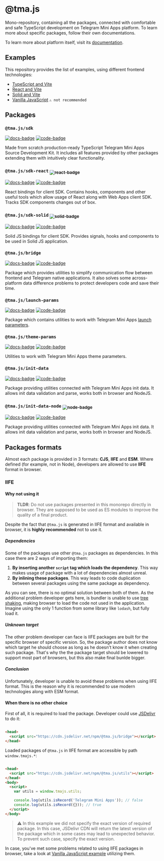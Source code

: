 [code-badge]: https://img.shields.io/badge/source-black?logo=github

[docs-badge]: https://img.shields.io/badge/documentation-blue?logo=gitbook&logoColor=white

[react-badge]: https://img.shields.io/badge/React-244654?logo=react&logoColor=61DAFB

[solid-badge]: https://img.shields.io/badge/Solid-203A59?logo=solid&logoColor=38659F

[node-badge]: https://img.shields.io/badge/Node-1f491f?logo=node.js&logoColor=339933

# @tma.js

Mono-repository, containing all the packages, connected with comfortable and safe TypeScript
development on Telegram Mini Apps platform. To learn more about specific packages, follow
their own documentations.

To learn more about platform itself, visit its [documentation](https://docs.telegram-mini-apps.com).

## Examples

This repository provides the list of examples, using different frontend technologies:

- [TypeScript and Vite](./apps/typescript-example)
- [React and Vite](./apps/react-sdk-example)
- [Solid and Vite](./apps/solid-sdk-example)
- [Vanilla JavaScript](./apps/vanilla-js-example) `⚠️ not recommended`

## Packages

### `@tma.js/sdk`

[sdk-code]: packages/sdk

[sdk-docs]: https://docs.telegram-mini-apps.com/docs/libraries/tma-js-sdk

[![docs-badge]][sdk-docs]
[![code-badge]][sdk-code]

Made from scratch production-ready TypeScript Telegram Mini Apps Source Development Kit. It includes
all features provided by other packages extending them with intuitively clear functionality.

### `@tma.js/sdk-react` <sub>![react-badge]</sub>

[sdk-react-code]: packages/sdk-react

[sdk-react-docs]: https://docs.telegram-mini-apps.com/docs/libraries/tma-js-sdk-react

[![docs-badge]][sdk-react-docs]
[![code-badge]][sdk-react-code]

React bindings for client SDK. Contains hooks, components and other
useful tools which allow usage of React along with Web Apps client SDK.
Tracks SDK components changes out of box.

### `@tma.js/sdk-solid` <sub>![solid-badge]</sub>

[sdk-solid-code]: packages/sdk-solid

[sdk-solid-docs]: https://docs.telegram-mini-apps.com/docs/libraries/tma-js-sdk-solid

[![docs-badge]][sdk-solid-docs]
[![code-badge]][sdk-solid-code]

Solid JS bindings for client SDK. Provides signals, hooks and components to be used in Solid JS
application.

### `@tma.js/bridge`

[bridge-code]: packages/bridge

[bridge-docs]: https://docs.telegram-mini-apps.com/docs/libraries/tma-js-bridge

[![docs-badge]][bridge-docs]
[![code-badge]][bridge-code]

Package which provides utilities to simplify communication flow between frontend and Telegram native
applications. It also solves some across-platform data difference problems to protect developers
code and save their time.

### `@tma.js/launch-params`

[launch-params-code]: packages/launch-params

[launch-params-docs]: https://docs.telegram-mini-apps.com/docs/libraries/tma-js-launch-params

[![docs-badge]][launch-params-docs]
[![code-badge]][launch-params-code]

Package which contains utilities to work with Telegram Mini
Apps [launch parameters](https://docs.telegram-mini-apps.com/docs/launch-params/about).

### `@tma.js/theme-params`

[theme-params-code]: packages/theme-params

[theme-params-docs]: https://docs.telegram-mini-apps.com/docs/libraries/tma-js-theme-params

[![docs-badge]][theme-params-docs]
[![code-badge]][theme-params-code]

Utilities to work with Telegram Mini Apps theme parameters.

### `@tma.js/init-data`

[init-data-code]: packages/init-data

[init-data-docs]: https://docs.telegram-mini-apps.com/docs/libraries/tma-js-init-data

[![docs-badge]][init-data-docs]
[![code-badge]][init-data-code]

Package providing utilities connected with Telegram Mini Apps init data. It
allows init data validation and parse, works both in browser and NodeJS.

### `@tma.js/init-data-node` <sub>![node-badge]</sub>

[init-data-node-code]: packages/init-data-node

[init-data-node-docs]: https://docs.telegram-mini-apps.com/docs/libraries/tma-js-init-data-node

[![docs-badge]][init-data-node-docs]
[![code-badge]][init-data-node-code]

Package providing utilities connected with Telegram Mini Apps init data. It
allows init data validation and parse, works both in browser and NodeJS.

## Packages formats

Almost each package is provided in 3 formats: **CJS**, **IIFE** and **ESM**.
Where defined (for example, not in Node), developers are allowed to use **IIFE**
format in browser.

### IIFE

#### Why not using it

> **TLDR**: Do not use packages presented in this monorepo directly in browser. They are supposed to
> be used as ES modules to improve the quality of a final product.

Despite the fact that `@tma.js` is generated in IIFE format and available in browser, it is **highly
recommended** not to use it.

##### Dependencies

Some of the packages use other `@tma.js` packages as dependencies. In this case there are 2
ways of importing them:

1. **By inserting another `script` tag which loads the dependency**.
   This way makes usage of package with a lot of dependencies almost unreal.
2. **By inlining these packages**.
   This way leads to code duplication between several packages using the same package as dependency.

As you can see, there is no optimal solution between both of them. As the additional problem
developer gets here, is bundler is unable to
use [tree shaking](https://stackoverflow.com/questions/45884414/what-is-tree-shaking-and-why-would-i-need-it),
making browser to load the code not used in the application. Imagine using the only 1 function from
some library like `lodash`, but fully load it.

##### Unknown target

The other problem developer can face is IIFE packages are built for the specific browser of specific 
version. So, the package author does not know which target he should choose as long as he doesn't know it
when creating such package. That's why the the package target should be lowered to support most part
of browsers, but this also make final bunlde bigger.

##### Conclusion

Unfortunately, developer is unable to avoid these problems when using IIFE format. This is the
reason why it is recommended to use modern technologies along with ESM format.

#### When there is no other choice

First of all, it is required to load the package. Developer could
use [JSDelivr](https://www.jsdelivr.com/) to do it:

```html

<head>
  <script src="https://cdn.jsdelivr.net/npm/@tma.js/bridge"></script>
</head>
```

Loaded packages of `@tma.js` in IIFE format are accessible by path `window.tmajs.*`:

```html

<head>
  <script src="https://cdn.jsdelivr.net/npm/@tma.js/utils"></script>
</head>
<body>
  <script>
    var utils = window.tmajs.utils;

    console.log(utils.isRecord('Telegram Mini Apps')); // false
    console.log(utils.isRecord({})); // true
  </script>
</body>
```

> ⚠️ In this example we did not specify the exact version of required package. In this case,
> JSDelivr CDN will return the latest version of the package which in some cases may lead to
> unexpected behavior. To prevent such case, specify the exact version.

In case, you've met some problems related to using IIFE packages in browser, take a look at [Vanilla
JavaScript example](./apps/vanilla-js-example) utilizing them.
